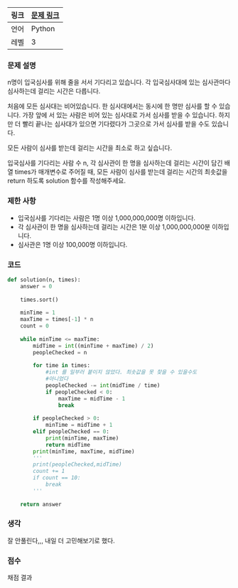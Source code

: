 |링크|[문제 링크](https://programmers.co.kr/learn/courses/30/lessons/43238)|
|----|-----|
|언어|Python|
|레벨|3|

### 문제 설명

n명이 입국심사를 위해 줄을 서서 기다리고 있습니다. 각 입국심사대에 있는 심사관마다 심사하는데 걸리는 시간은 다릅니다.

처음에 모든 심사대는 비어있습니다. 한 심사대에서는 동시에 한 명만 심사를 할 수 있습니다. 가장 앞에 서 있는 사람은 비어 있는 심사대로 가서 심사를 받을 수 있습니다. 하지만 더 빨리 끝나는 심사대가 있으면 기다렸다가 그곳으로 가서 심사를 받을 수도 있습니다.

모든 사람이 심사를 받는데 걸리는 시간을 최소로 하고 싶습니다.

입국심사를 기다리는 사람 수 n, 각 심사관이 한 명을 심사하는데 걸리는 시간이 담긴 배열 times가 매개변수로 주어질 때, 모든 사람이 심사를 받는데 걸리는 시간의 최솟값을 return 하도록 solution 함수를 작성해주세요.

### 제한 사항

* 입국심사를 기다리는 사람은 1명 이상 1,000,000,000명 이하입니다.
* 각 심사관이 한 명을 심사하는데 걸리는 시간은 1분 이상 1,000,000,000분 이하입니다.
* 심사관은 1명 이상 100,000명 이하입니다.

### 코드

```python
def solution(n, times):
    answer = 0
    
    times.sort()
    
    minTime = 1
    maxTime = times[-1] * n
    count = 0
    
    while minTime <= maxTime:
        midTime = int((minTime + maxTime) / 2)
        peopleChecked = n
        
        for time in times:
            #int 를 일부러 붙이지 않았다. 최솟값을 못 찾을 수 있을수도
            #아니었다
            peopleChecked -= int(midTime / time)
            if peopleChecked < 0:
                maxTime = midTime - 1
                break
                
        if peopleChecked > 0:
            minTime = midTime + 1
        elif peopleChecked == 0:
            print(minTime, maxTime)
            return midTime
        print(minTime, maxTime, midTime)
        '''
        print(peopleChecked,midTime)
        count += 1
        if count == 10:
            break
        '''
    
    return answer
```

### 생각

잘 안풀린다,,, 내일 더 고민해보기로 했다.

### 점수

채점 결과
